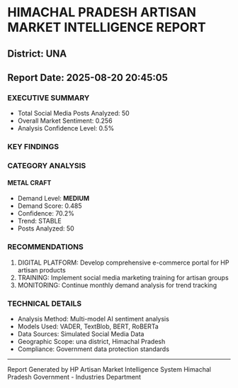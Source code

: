 # HIMACHAL PRADESH ARTISAN MARKET INTELLIGENCE REPORT
## District: UNA
## Report Date: 2025-08-20 20:45:05

### EXECUTIVE SUMMARY
- Total Social Media Posts Analyzed: 50
- Overall Market Sentiment: 0.256
- Analysis Confidence Level: 0.5%

### KEY FINDINGS

### CATEGORY ANALYSIS

#### METAL CRAFT
- Demand Level: **MEDIUM**
- Demand Score: 0.485
- Confidence: 70.2%
- Trend: STABLE
- Posts Analyzed: 50

### RECOMMENDATIONS
1. DIGITAL PLATFORM: Develop comprehensive e-commerce portal for HP artisan products
2. TRAINING: Implement social media marketing training for artisan groups
3. MONITORING: Continue monthly demand analysis for trend tracking

### TECHNICAL DETAILS
- Analysis Method: Multi-model AI sentiment analysis
- Models Used: VADER, TextBlob, BERT, RoBERTa
- Data Sources: Simulated Social Media Data
- Geographic Scope: una district, Himachal Pradesh
- Compliance: Government data protection standards

---
Report Generated by HP Artisan Market Intelligence System
Himachal Pradesh Government - Industries Department
